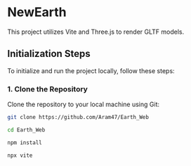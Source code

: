 # NewEarth

This project utilizes Vite and Three.js to render GLTF models.

## Initialization Steps

To initialize and run the project locally, follow these steps:

### 1. Clone the Repository

Clone the repository to your local machine using Git:

```bash
git clone https://github.com/Aram47/Earth_Web

cd Earth_Web

npm install

npx vite
```
